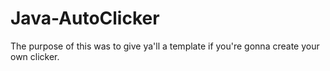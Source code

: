 # Java-AutoClicker

The purpose of this was to give ya'll a template if you're gonna create your own clicker.
